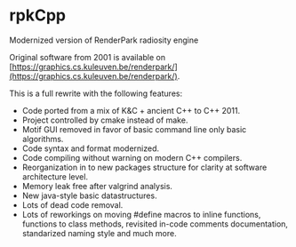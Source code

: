 # rpkCpp
Modernized version of RenderPark radiosity engine

Original software from 2001 is available on
[https://graphics.cs.kuleuven.be/renderpark/](https://graphics.cs.kuleuven.be/renderpark/).

This is a full rewrite with the following features:
- Code ported from a mix of K&C + ancient C++ to C++ 2011.
- Project controlled by cmake instead of make.
- Motif GUI removed in favor of basic command line only basic algorithms.
- Code syntax and format modernized.
- Code compiling without warning on modern C++ compilers.
- Reorganization in to new packages structure for clarity at software architecture level.
- Memory leak free after valgrind analysis.
- New java-style basic datastructures.
- Lots of dead code removal.
- Lots of reworkings on moving #define macros to inline functions, functions to
  class methods, revisited in-code comments documentation, standarized naming style and
  much more.
